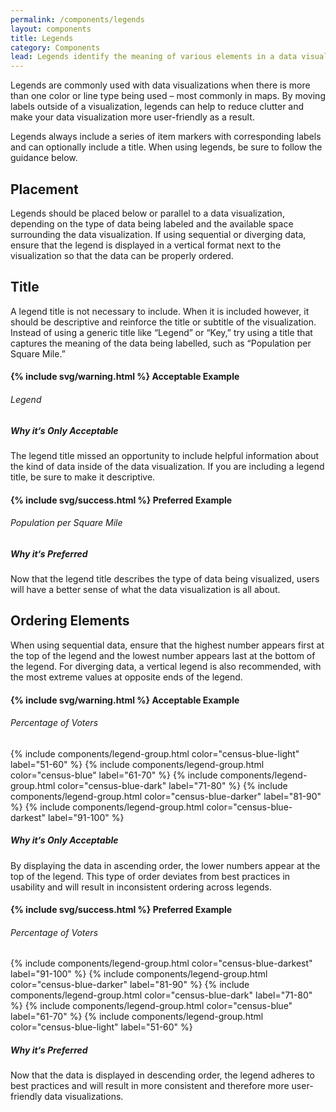 ```yaml
---
permalink: /components/legends
layout: components
title: Legends
category: Components
lead: Legends identify the meaning of various elements in a data visualization and can be used as an alternative to labelling data directly.
---
```

<p>
  Legends are commonly used with data visualizations when there is more than one color or line type being used – most commonly in maps. By moving labels outside of a visualization, legends can help to reduce clutter and make your data visualization more user-friendly as a result.
</p>
<p>
  Legends always include a series of item markers with corresponding labels and can optionally include a title. When using legends, be sure to follow the guidance below.
</p>
<div id="placement">
  <h2>Placement</h2>
  <p>
    Legends should be placed below or parallel to a data visualization, depending on the type of data being labeled and the available space surrounding the data visualization. If using sequential or diverging data, ensure that the legend is displayed in a vertical format next to the visualization so that the data can be properly ordered.
  </p>
</div>
<div id="placement">
  <h2>Title</h2>
  <p>
    A legend title is not necessary to include. When it is included however, it should be descriptive and reinforce the title or subtitle of the visualization. Instead of using a generic title like “Legend” or “Key,” try using a title that captures the meaning of the data being labelled, such as “Population per Square Mile.”
  </p>
  <div class="component-examples clearfix">
    <div class="usa-chart-card example-side-by-side legend-title-example">
      <h4>{% include svg/warning.html %} Acceptable Example</h4>
      <h6 class="legend-title">Legend</h6>
      <h5 class="usa-color-heading">Why it‘s Only Acceptable</h5>
      <p>
        The legend title missed an opportunity to include helpful information about the kind of data inside of the data visualization. If you are including a legend title, be sure to make it descriptive.
      </p>
    </div>
    <div class="usa-chart-card example-side-by-side legend-title-example">
      <h4>{% include svg/success.html %} Preferred Example</h4>
      <h6 class="legend-title">Population per Square Mile</h6>
      <h5 class="usa-color-heading">Why it‘s Preferred</h5>
      <p>
        Now that the legend title describes the type of data being visualized, users will have a better sense of what the data visualization is all about.
      </p>
    </div>
  </div>
</div>
<div id="order">
  <h2>Ordering Elements</h2>
  <p>
    When using sequential data, ensure that the highest number appears first at the top of the legend and the lowest number appears last at the bottom of the legend. For diverging data, a vertical legend is also recommended, with the most extreme values at opposite ends of the legend.
  </p>
  <div class="component-examples clearfix">
    <div class="usa-chart-card example-side-by-side legend-number-example">
      <h4>{% include svg/warning.html %} Acceptable Example</h4>
      <div class="dvs-legend-numbers">
        <h6 class="legend-title">Percentage of Voters</h6>
        {% include components/legend-group.html color="census-blue-light" label="51-60" %}
        {% include components/legend-group.html color="census-blue" label="61-70" %}
        {% include components/legend-group.html color="census-blue-dark" label="71-80" %}
        {% include components/legend-group.html color="census-blue-darker" label="81-90" %}
        {% include components/legend-group.html color="census-blue-darkest" label="91-100" %}
      </div>
      <h5 class="usa-color-heading">Why it‘s Only Acceptable</h5>
      <p>
        By displaying the data in ascending order, the lower numbers appear at
        the top of the legend. This type of order deviates from best practices
        in usability and will result in inconsistent ordering across legends.
      </p>
    </div>
    <div class="usa-chart-card example-side-by-side legend-number-example">
      <h4>{% include svg/success.html %} Preferred Example</h4>
      <div class="dvs-legend-numbers">
        <h6 class="legend-title">Percentage of Voters</h6>
        {% include components/legend-group.html color="census-blue-darkest" label="91-100" %}
        {% include components/legend-group.html color="census-blue-darker" label="81-90" %}
        {% include components/legend-group.html color="census-blue-dark" label="71-80" %}
        {% include components/legend-group.html color="census-blue" label="61-70" %}
        {% include components/legend-group.html color="census-blue-light" label="51-60" %}
      </div>
      <h5 class="usa-color-heading">Why it‘s Preferred</h5>
      <p>
        Now that the data is displayed in descending order, the legend adheres
        to best practices and will result in more consistent and therefore more
        user-friendly data visualizations.
      </p>
    </div>
  </div>
</div>